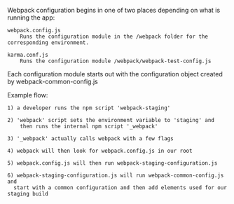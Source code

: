 Webpack configuration begins in one of two places depending on what is running the app:

    webpack.config.js
        Runs the configuration module in the /webpack folder for the corresponding environment.

    karma.conf.js
        Runs the configuration module /webpack/webpack-test-config.js


Each configuration module starts out with the configuration object created by webpack-common-config.js


Example flow:

    1) a developer runs the npm script 'webpack-staging'

    2) 'webpack' script sets the environment variable to 'staging' and
        then runs the internal npm script '_webpack'

    3) '_webpack' actually calls webpack with a few flags

    4) webpack will then look for webpack.config.js in our root

    5) webpack.config.js will then run webpack-staging-configuration.js

    6) webpack-staging-configuration.js will run webpack-common-config.js and
      start with a common configuration and then add elements used for our staging build
